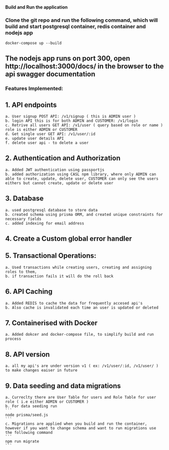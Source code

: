 #### Build and Run the application

### Clone the git repo and run the following command, which will build and start postgresql container, redis container and nodejs app

```
docker-compose up --build
```

## The nodejs app runs on port 300, open http://localhost:3000/docs/ in the browser to the api swagger documentation

### Features Implemented:

## 1. API endpoints

    a. User signup POST API: /v1/signup ( this is ADMIN user )
    b. login API this is for both ADMIN and CUSTOMER: /v1/login
    c. Retrive all users GET API: /v1/user ( query based on role or name ) role is either ADMIN or CUSTOMER
    d. Get single user GET API: /v1/user/:id
    e. update user details API
    f. delete user api - to delete a user

## 2. Authentication and Authorization

    a. Added JWT authentication using passportjs
    b. added authorization using CASL npm library, where only ADMIN can able to create, update, delete user, CUSTOMER can only see the users eithers but cannot create, update or delete user

## 3. Database

    a. used postgresql database to store data
    b. created schema using prisma ORM, and created unique constraints for necessary fields
    c. added indexing for email address

## 4. Create a Custom global error handler

## 5. Transactional Operations:

    a. Used transactions while creating users, creating and assigning roles to them,
    b. if transaction fails it will do the roll back

## 6. API Caching

    a. Added REDIS to cache the data for frequently accesed api's
    b. Also cache is invalidated each time an user is updated or deleted

## 7. Containerised with Docker

    a. Added dokcer and docker-compose file, to simplify build and run process

## 8. API version

    a. all my api's are under version v1 ( ex: /v1/user/:id, /v1/user/ ) to make changes eaiser in future

## 9. Data seeding and data migrations

    a. Curreclty there are User Table for users and Role Table for user role ( i.e either ADMIN or CUSTOMER )
    b. For data seeding run
    ```
    node prisma/seed.js
    ```
    c. Migrations are applied when you build and run the container,  however if you want to change schema and want to run migrations use the following command
    ```
    npm run migrate
    ```

